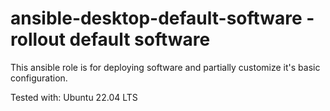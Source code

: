 # ansible-desktop-default-software - rollout default software

This ansible role is for deploying software and partially customize it's basic configuration.

Tested with: Ubuntu 22.04 LTS
